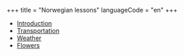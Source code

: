 +++
title = "Norwegian lessons"
languageCode = "en"
+++

  - [Introduction](/no/Introduksjon)
  - [Transportation](/no/Transport)
  - [Weather](/no/V%C3%AAret)
  - [Flowers](/no/Blomar)
